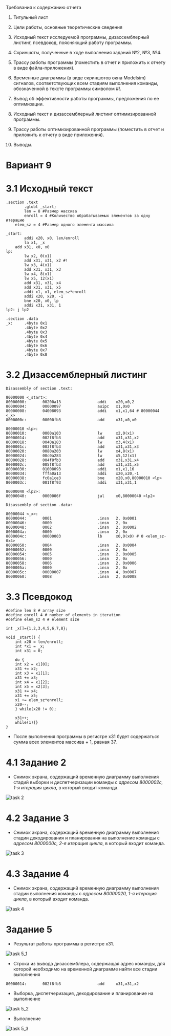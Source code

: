 Требования к содержанию отчета

1. Титульный лист

2. Цели работы, основные теоретические сведения

3. Исходный текст исследуемой программы, дизассемблерный листинг, псевдокод, поясняющий работу программы.

4. Скриншоты, полученные в ходе выполнения заданий №2, №3, №4.

5. Трассу работы программы (поместить в отчет и приложить к отчету в виде файла-приложения).

6. Временные диаграммы (в виде скриншотов окна Modelsim) сигналов, соответствующих всем стадиям выполнения команды, обозначенной в тексте программы символом #!.

7. Вывод об эффективности работы программы, предложения по ее оптимизации.

8. Исходный текст и дизассемблерный листинг оптимизированной программы.

9. Трассу работы оптимизированной программы (поместить в отчет и приложить к отчету в виде приложения).

10. Выводы.

# Вариант 9

# 3.1 Исходный текст
```
.section .text
        .globl _start;
        len = 8 #Размер массива
        enroll = 4 #Количество обрабатываемых элементов за одну итерацию
    elem_sz = 4 #Размер одного элемента массива

_start:
        addi x20, x0, len/enroll
        la x1, _x
    add x31, x0, x0
lp:
        lw x2, 0(x1)
        add x31, x31, x2 #!
        lw x3, 4(x1)
        add x31, x31, x3
        lw x4, 8(x1)
        lw x5, 12(x1)
        add x31, x31, x4
        add x31, x31, x5
        addi x1, x1, elem_sz*enroll
        addi x20, x20, -1
        bne x20, x0, lp
        addi x31, x31, 1
lp2: j lp2

.section .data
_x:     .4byte 0x1
        .4byte 0x2
        .4byte 0x3
        .4byte 0x4
        .4byte 0x5
        .4byte 0x6
        .4byte 0x7
        .4byte 0x8
```
# 3.2 Дизассемблерный листинг
```
Disassembly of section .text:

80000000 <_start>:
80000000:       00200a13                addi    x20,x0,2
80000004:       00000097                auipc   x1,0x0
80000008:       04008093                addi    x1,x1,64 # 80000044 <_x>
8000000c:       00000fb3                add     x31,x0,x0

80000010 <lp>:
80000010:       0000a103                lw      x2,0(x1)
80000014:       002f8fb3                add     x31,x31,x2
80000018:       0040a183                lw      x3,4(x1)
8000001c:       003f8fb3                add     x31,x31,x3
80000020:       0080a203                lw      x4,8(x1)
80000024:       00c0a283                lw      x5,12(x1)
80000028:       004f8fb3                add     x31,x31,x4
8000002c:       005f8fb3                add     x31,x31,x5
80000030:       01008093                addi    x1,x1,16
80000034:       fffa0a13                addi    x20,x20,-1
80000038:       fc0a1ce3                bne     x20,x0,80000010 <lp>
8000003c:       001f8f93                addi    x31,x31,1

80000040 <lp2>:
80000040:       0000006f                jal     x0,80000040 <lp2>

Disassembly of section .data:

80000044 <_x>:
80000044:       0001                    .insn   2, 0x0001
80000046:       0000                    .insn   2, 0x
80000048:       0002                    .insn   2, 0x0002
8000004a:       0000                    .insn   2, 0x
8000004c:       00000003                lb      x0,0(x0) # 0 <elem_sz-0x4>
80000050:       0004                    .insn   2, 0x0004
80000052:       0000                    .insn   2, 0x
80000054:       0005                    .insn   2, 0x0005
80000056:       0000                    .insn   2, 0x
80000058:       0006                    .insn   2, 0x0006
8000005a:       0000                    .insn   2, 0x
8000005c:       00000007                .insn   4, 0x0007
80000060:       0008                    .insn   2, 0x0008
```
# 3.3 Псевдокод
```
#define len 8 # array size
#define enroll 4 # number of elements in iteration
#define elem_sz 4 # element size

int _x[]={1,2,3,4,5,6,7,8};

void _start() {
    int x20 = len/enroll;
    int *x1 = _x;
    int x31 = 0;

    do {
    int x2 = x1[0];
    x31 += x2;
    int x3 = x1[1];
    x31 += x3;
    int x4 = x1[2];
    int x5 = x2[3];
    x31 += x4;
    x31 += x5;
    x1 += elem_sz*enroll;
    x20--;
    } while(x20 != 0);
    
    x31++;
    while(1){}
}
```
- После выполнения программы в регистре x31 будет содержаться сумма всех элементов массива + 1, равная 37.

# 4.1 Задание 2

- Снимок экрана, содержащий временную диаграмму выполнения стадий выборки и диспетчеризации команды с *адресом 8000002с, 1-я итерация цикла*, в который входит команда.

![task 2](report_img/task2.png)

# 4.2 Задание 3

- Снимок экрана, содержащий временную диаграмму выполнения стадии декодирования и планирования на выполнение команды с *адресом 8000000с, 2-я итерация цикла*, в который входит команда.

![task 3](report_img/task3.png)

# 4.3 Задание 4

- Снимок экрана, содержащий временную диаграмму выполнения стадии выполнения команды с *адресом 80000020, 1-я итерация цикла*, в который входит команда.

![task 4](report_img/task4.png)

# Задание 5

- Результат работы программы в регистре x31.

![task 5_1](report_img/task5_1.png)


- Строка из вывода дизассемблера, содержащая адрес команды, для которой необходимо на временной диаграмме найти все стадии выполнения 
```
80000014:       002f8fb3                add     x31,x31,x2
```
- Выборка, диспетчеризация, декодирование и планирование на выполнение

![task 5_2](report_img/task5_2.png)

- Выполнение 

![task 5_3](report_img/task5_3.png)

